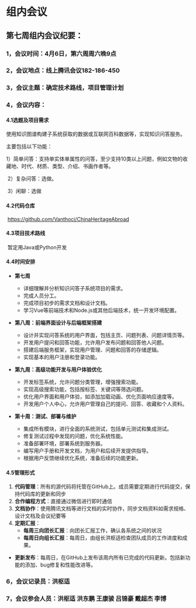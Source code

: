 # 组内会议

## 第七周组内会议纪要：


### 1，会议时间：4月6日，第六周周六晚9点

### 2，会议地点：线上腾讯会议182-186-450

### 3，会议主题：确定技术路线，项目管理计划

### 4，会议内容：

#### 4.1选题及项目需求

​		使用知识图谱构建子系统获取的数据或互联网百科数据等，实现知识问答服务。

主要包括以下功能：

​		1）简单问答：支持单实体单属性的问答，至少支持10类以上问题，例如文物的收藏地、时代、材质、类型、介绍、书画作者等。

​		2）复杂问答：选做。

​		3）闲聊：选做

#### 4.2代码仓库

​		https://github.com/Vanthoci/ChinaHeritageAbroad

#### 4.3项目技术路线

​		暂定用Java或Python开发

#### 4.4时间安排

- **第七周**
  - 详细理解并分析知识问答子系统项目的需求。
  - 完成人员分工。
  - 完成项目初步的需求文档和设计文档。
  - 学习Vue等前端技术和Node.js或其他后端技术，统一开发环境配置。

- **第八周：前端界面设计与后端框架搭建**
  - 设计并实现问答系统的用户界面，包括主页、问题列表、问题详情页等。
  - 开发用户提问和回答功能，允许用户发布问题和回答他人问题。
  - 搭建后端服务框架，实现用户管理、问题和回答的存储逻辑。
  - 实现基本的用户注册和登录功能。

- **第九周：高级功能开发与用户体验优化**
  - 开发标签系统，允许问题分类管理，增强搜索功能。
  - 实现高级搜索功能，包括按标签、关键词等筛选问题。
  - 优化用户界面和用户体验，如添加加载动画、优化页面响应速度等。
  - 开发用户个人中心，允许用户管理自己的提问、回答、收藏和个人资料。

- **第十周：测试、部署与维护**
  - 集成所有模块，进行全面的系统测试，包括单元测试和集成测试。
  - 修复测试过程中发现的问题，优化系统性能。
  - 准备部署环境，部署系统到服务器。
  - 编写用户手册和开发文档，为用户和后续开发提供指导。
  - 根据用户反馈继续优化系统，准备后续的功能更新。

#### 4.5管理形式

1. **代码管理**：所有的源代码将托管在GitHub上。成员需要定期进行代码提交，保持代码库的更新和同步
2. **合作编程方式**：直接通过微信进行即时通信
3. **文档协作**：使用腾讯文档等进行文档的实时协作，同步文档资料如需求规格、设计文档及会议纪要等
4. **定期汇报**：
   - **每周三向团长汇报**：向团长汇报工作，确认各系统之间的状况
   - **每周日向组长汇报**：每周日，由组长洪枢适检查团队成员的工作进度和成果。

- **更新发布**：每周日，在GitHub上发布该周内所有已完成的代码更新。包括新功能的添加、bug修复和性能改进等。


### 6，会议记录员：洪枢适

### 7，会议参会人员：洪枢适 洪东鹏 王康骏 吕锦豪 戴超杰 李博

